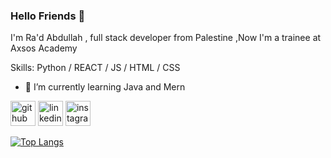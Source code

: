 ### Hello Friends 👋 
I'm Ra'd Abdullah , full stack developer from Palestine ,Now I'm a trainee at Axsos Academy

Skills: Python / REACT / JS / HTML / CSS

- 🌱 I’m currently learning Java and Mern 


[<img src='https://cdn.jsdelivr.net/npm/simple-icons@3.0.1/icons/github.svg' alt='github' height='40'>](https://github.com/RadAbdullah73)  [<img src='https://cdn.jsdelivr.net/npm/simple-icons@3.0.1/icons/linkedin.svg' alt='linkedin' height='40'>](https://www.linkedin.com/in/ra-d-abdullah-2b60b0254//)  [<img src='https://cdn.jsdelivr.net/npm/simple-icons@3.0.1/icons/instagram.svg' alt='instagram' height='40'>](https://www.instagram.com/ra.d_73/)  

[![Top Langs](https://github-readme-stats.vercel.app/api/top-langs/?username=RadAbdullah73)](https://github.com/anuraghazra/github-readme-stats)

